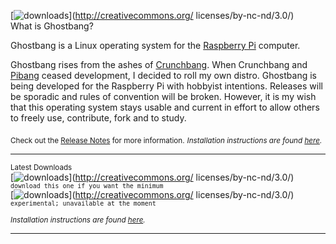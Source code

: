 [![downloads](https://avatars2.githubusercontent.com/u/13507880?v=3&s=100)](http://creativecommons.org/
    licenses/by-nc-nd/3.0/)  
What is Ghostbang?

Ghostbang is a Linux operating system for the [Raspberry Pi](https://www.raspberrypi.org/) computer.

Ghostbang rises from the ashes of [Crunchbang](http://crunchbang.org/). When Crunchbang and [Pibang](http://pibanglinux.com/) ceased development, I decided to roll my own distro. Ghostbang is being developed for the Raspberry Pi with hobbyist intentions. Releases will be sporadic and rules of convention will be broken. However, it is my wish that this operating system stays usable and current in effort to allow others to freely use, contribute, fork and to study.

<sub>Check out the [Release Notes](https://github.com/ghostbang/linux/blob/master/releases.md) for more information.</sub>
<sub><i>Installation instructions are found [here](http://www.sudo.ws/). </i></sub>

---
<sup>Latest Downloads</sup>  
[![downloads](https://img.shields.io/badge/vanilla-2015.08.07-0EBFE9.svg)](http://creativecommons.org/
    licenses/by-nc-nd/3.0/) <sup>```download this one if you want the minimum```</sup>  
[![downloads](https://img.shields.io/badge/dragon%20fruit-in%20development-ff69b4.svg)](http://creativecommons.org/
    licenses/by-nc-nd/3.0/) <sup>```experimental; unavailable at the moment```</sup>    

<sub><i>Installation instructions are found [here](http://www.sudo.ws/). </i></sub>

---
